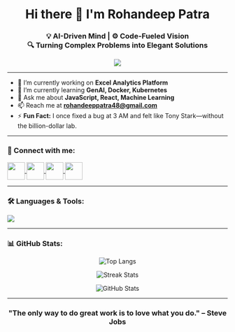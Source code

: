 <h1 align="center">Hi there 👋 I'm Rohandeep Patra</h1>
<h3 align="center">💡 AI-Driven Mind | ⚙️ Code-Fueled Vision <br/>🔍 Turning Complex Problems into Elegant Solutions</h3>

<p align="center">
  <img src="https://readme-typing-svg.herokuapp.com?font=Fira+Code&size=24&pause=1000&center=true&vCenter=true&width=435&lines=Full-Stack+Developer;Machine+Learning+Practitioner;Lifelong+Learner+%E2%9C%8C%EF%B8%8F;Open+Source+Contributor+%F0%9F%92%BB"/>
</p>

---

- 🔭 I’m currently working on **Excel Analytics Platform**  
- 🌱 I’m currently learning **GenAI, Docker, Kubernetes**  
- 💬 Ask me about **JavaScript, React, Machine Learning**  
- 📫 Reach me at **rohandeeppatra48@gmail.com**  
- ⚡ **Fun Fact:** I once fixed a bug at 3 AM and felt like Tony Stark—without the billion-dollar lab.

---

<h3 align="left">🔗 Connect with me:</h3>
<p align="left">
  <a href="https://linkedin.com/in/rohandeep-patra" target="_blank">
    <img align="center" src="https://skillicons.dev/icons?i=linkedin" height="40" />
  </a>
  <a href="https://www.codechef.com/users/rohandeep_07" target="_blank">
    <img align="center" src="https://cdn.jsdelivr.net/npm/simple-icons@3.1.0/icons/codechef.svg" height="40" />
  </a>
  <a href="https://www.hackerrank.com/rohandeepp100" target="_blank">
    <img align="center" src="https://skillicons.dev/icons?i=hackerrank" height="40" />
  </a>
  <a href="https://www.leetcode.com/rohandeepp_07" target="_blank">
    <img align="center" src="https://skillicons.dev/icons?i=leetcode" height="40" />
  </a>
</p>

---

<h3 align="left">🛠️ Languages & Tools:</h3>
<p align="left">
  <img src="https://skillicons.dev/icons?i=js,ts,react,nextjs,nodejs,express,mongodb,mysql,postgresql,python,java,cpp,c,html,css,sass,tailwind,django,flask,git,github,docker,kubernetes,tensorflow,pytorch,opencv,postman,aws,firebase,vscode"/>
</p>

---

<h3 align="left">📊 GitHub Stats:</h3>
<p align="center">
  <img src="https://github-readme-stats.vercel.app/api/top-langs?username=rohandeep-patra&show_icons=true&locale=en&layout=compact" alt="Top Langs" />
</p>

<p align="center">
  <img src="https://github-readme-streak-stats.herokuapp.com/?user=rohandeep-patra&theme=default" alt="Streak Stats" />
</p>

<p align="center">
  <img src="https://github-readme-stats.vercel.app/api?username=rohandeep-patra&show_icons=true&theme=default&count_private=true" alt="GitHub Stats" />
</p>

---

<h3 align="center">"The only way to do great work is to love what you do." – Steve Jobs</h3>
